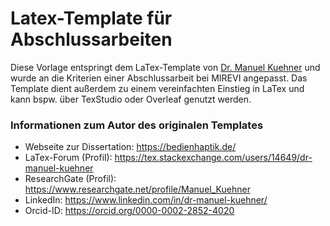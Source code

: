 # Latex-Template für Abschlussarbeiten

Diese Vorlage entspringt dem LaTex-Template von [Dr. Manuel Kuehner](https://manuelkuehner.de/) und wurde an die Kriterien einer Abschlussarbeit bei MIREVI angepasst.
Das Template dient außerdem zu einem vereinfachten Einstieg in LaTex und kann bspw. über TexStudio oder Overleaf genutzt werden.

### Informationen zum Autor des originalen Templates
- Webseite zur Dissertation: https://bedienhaptik.de/
- LaTex-Forum (Profil): https://tex.stackexchange.com/users/14649/dr-manuel-kuehner
- ResearchGate (Profil): https://www.researchgate.net/profile/Manuel_Kuehner
- LinkedIn: https://www.linkedin.com/in/dr-manuel-kuehner/
- Orcid-ID: https://orcid.org/0000-0002-2852-4020